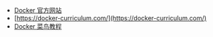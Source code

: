 - [Docker 官方网站](https://www.docker.com/)
- [https://docker-curriculum.com/](https://docker-curriculum.com/)
- [Docker 菜鸟教程](http://www.runoob.com/docker/docker-tutorial.html)